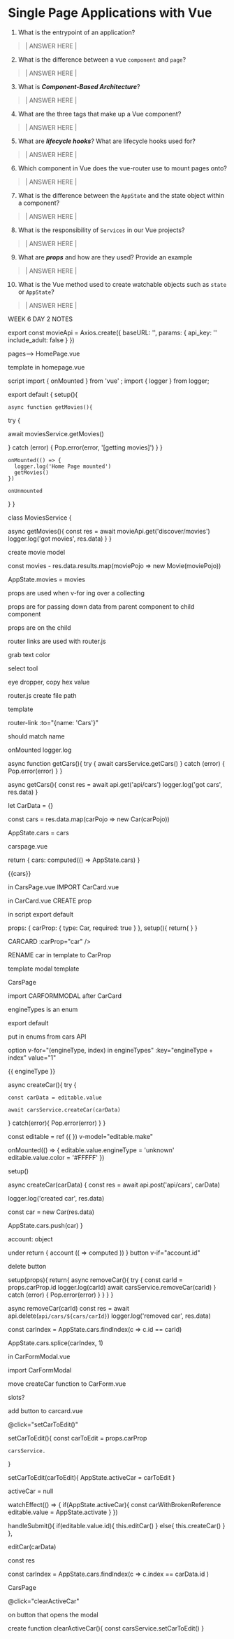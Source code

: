 # Single Page Applications with Vue

1.  What is the entrypoint of an application?

> | ANSWER HERE |

2.  What is the difference between a vue `component` and `page`?

> | ANSWER HERE |

3.  What is **_Component-Based Architecture_**?

> | ANSWER HERE |

4.  What are the three tags that make up a Vue component?

> | ANSWER HERE |

5.  What are **_lifecycle hooks_**? What are lifecycle hooks used for?

> | ANSWER HERE |

6.  Which component in Vue does the vue-router use to mount pages onto?

> | ANSWER HERE |

7.  What is the difference between the `AppState` and the state object within a component?

> | ANSWER HERE |

8.  What is the responsibility of `Services` in our Vue projects?

> | ANSWER HERE |

9.  What are **_props_** and how are they used? Provide an example

> | ANSWER HERE |

10. What is the Vue method used to create watchable objects such as `state` or `AppState`?

> | ANSWER HERE |

WEEK 6 DAY 2 NOTES

export const movieApi = Axios.create({
baseURL: '',
params: {
api_key: ''
include_adult: false
}
})

<!--NOTE--> pages--> HomePage.vue

template in homepage.vue

script
import { onMounted } from 'vue' ;
import { logger } from logger;

export default {
setup(){

    async function getMovies(){

try {

await moviesService.getMovies()

} catch (error) {
Pop.error(error, '[getting movies]')
}
}

    onMounted(() => {
      logger.log('Home Page mounted')
      getMovies()
    })

    onUnmounted

}
}

<!--NOTE create moviesService-->

class MoviesService {

async getMovies(){
const res = await movieApi.get('discover/movies')
logger.log('got movies', res.data)
}
}

<!--NOTE movie.js-->

create movie model

<!--NOTE appstate.js-->

<!--NOTE moviesservice.js-->

const movies - res.data.results.map(moviePojo => new Movie(moviePojo))

AppState.movies = movies

<!--NOTE create moviecard-->

props are used when v-for ing over a collecting

props are for passing down data from parent component to child component

props are on the child

router links are used with router.js

<!-- NOTE router-link :to="{ name: About }"-->

<!--NOTE moviedetails.vue-->

<!--NOTE store in appstate-->

<!--SECTION pokedex fireside-->

<!--SECTION week 6 day 3-->

<!--NOTE color-->

grab text color

select tool

eye dropper, copy hex value

<!--NOTE App.vue-->

router.js
create file path

<!--NOTE create CarsPage.vue-->

template

<!--NOTE Navbar.vue-->

router-link :to="{name: 'Cars'}"

should match name

<!--NOTE CarsPage.vue-->

onMounted
logger.log

async function getCars(){
  try {
await carsService.getCars()
  } catch (error) {
    Pop.error(error)
  }
}

<!--NOTE import/create carsService-->

async getCars(){
  const res = await api.get('api/cars')
  logger.log('got cars', res.data)
}

<!--NOTE car.js-->

let CarData = {}

<!--NOTE AppState store cars-->

<!--NOTE Carservice-->

const cars = res.data.map(carPojo => new Car(carPojo))

AppState.cars = cars

<!--NOTE CarsPage.vue-->

carspage.vue

return {
  cars: computed(() => AppState.cars)
}

{{cars}}

<!--NOTE CarCard.vue-->

in CarsPage.vue IMPORT CarCard.vue

in CarCard.vue CREATE prop 

in script export default

props: {
  carProp: { type: Car, required: true }
},
setup(){
  return{ }
}

 <!--NOTE in CARPAGE.VUE -->

 CARCARD :carProp="car" />

 RENAME car in template to CarProp

 <!--NOTE CarFormModal.vue-->

 template
 modal template

 CarsPage

 import CARFORMMODAL after CarCard

 engineTypes is an enum

 export default

 put in enums from cars API

 option v-for="(engineType, index) in engineTypes" :key="engineType + index" value="1"

 {{ engineType }}

 async createCar(){
  try {

    const carData = editable.value

    await carsService.createCar(carData)
  } catch(error){
    Pop.error(error)
  }
 }

 const editable = ref ({ })
 v-model="editable.make"

 onMounted(() => {
  editable.value.engineType = 'unknown'
  editable.value.color = '#FFFFF'
 })

 setup()

<!--NOTE carsService-->

async createCar(carData) {
  const res = await api.post('api/cars', carData)

  logger.log('created car', res.data)

  const car = new Car(res.data)

  AppState.cars.push(car)
}

<!--NOTE to login/provide credentials-->

account: object 

under return {
  account (( => computed ))
}
button v-if="account.id"

<!--NOTE CarCard.vue-->

delete button

setup(props){
  return{
async removeCar(){
  try {
  const carId = props.carProp.id
  logger.log(carId)
  await carsService.removeCar(carId)
} catch (error) {
  Pop.error(error)
}
}
  }
}

<!--NOTE carservice-->

async removeCar(carId)
  const res = await api.delete(`api/cars/${cars/carId}`)
  logger.log('removed car', res.data)

  const carIndex = AppState.cars.findIndex(c => c.id == carId)

  AppState.cars.splice(carIndex, 1)

  <!--NOTE create carform.vue-->

  in CarFormModal.vue

  import CarFormModal

  move createCar function to CarForm.vue

  <!--NOTE modalcomponent.vue-->

  slots?

  <!--NOTE edit car-->

  add button to carcard.vue

  @click="setCarToEdit()"

  setCarToEdit(){
    const carToEdit = props.carProp

    carsService.
  }

  <!--NOTE carsservice-->

  setCarToEdit(carToEdit){
    AppState.activeCar = carToEdit
  }

  <!--NOTE AppState-->

  activeCar = null

  <!--NOTE carCard.vue-->

  watchEffect(() => {
    if(AppState.activeCar){
      const carWithBrokenReference
      editable.value = AppState.activate
    }
  })

  handleSubmit(){
    if(editable.value.id){
      this.editCar()
    }
    else{
      this.createCar()
    }
  },

  editCar(carData)

  const res 

  const carIndex = AppState.cars.findIndex(c => c.index == carData.id )

  <!--NOTE clear form-->

  CarsPage

  @click="clearActiveCar"

  on button that opens the modal

  create function clearActiveCar(){
    const 
    carsService.setCarToEdit()
  }